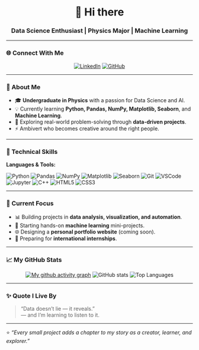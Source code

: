 

<h1 align="center">👋 Hi there </h1>
<h3 align="center">Data Science Enthusiast | Physics Major | Machine Learning </h3>

---

### 🌐 Connect With Me  

<div align="center">
  
[![LinkedIn](https://img.shields.io/badge/-LinkedIn-blue?logo=linkedin&logoColor=white)](https://www.linkedin.com/in/minturam20/)
[![GitHub](https://img.shields.io/badge/-GitHub-black?logo=github&logoColor=white)](https://github.com/minturam21)
</div>

---

### 💫 About Me  
- 🎓 **Undergraduate in Physics** with a passion for Data Science and AI.  
- 💡 Currently learning **Python, Pandas, NumPy, Matplotlib, Seaborn**, and **Machine Learning**.    
- 🔭 Exploring real-world problem-solving through **data-driven projects**.  
- ⚡ Ambivert who becomes creative around the right people.  

---

### 🧠 Technical Skills  
**Languages & Tools:**  

![Python](https://img.shields.io/badge/-Python-3776AB?logo=python&logoColor=white)
![Pandas](https://img.shields.io/badge/-Pandas-150458?logo=pandas)
![NumPy](https://img.shields.io/badge/-NumPy-013243?logo=numpy)
![Matplotlib](https://img.shields.io/badge/-Matplotlib-11557c?logo=plotly)
![Seaborn](https://img.shields.io/badge/-Seaborn-4C8CBF?logo=python)
![Git](https://img.shields.io/badge/-Git-F05032?logo=git)
![VSCode](https://img.shields.io/badge/-VSCode-007ACC?logo=visualstudiocode)
![Jupyter](https://img.shields.io/badge/-Jupyter-F37626?logo=jupyter)
![C++](https://img.shields.io/badge/-C++-00599C?logo=cplusplus)
![HTML5](https://img.shields.io/badge/-HTML5-E34F26?logo=html5)
![CSS3](https://img.shields.io/badge/-CSS3-1572B6?logo=css3)

---

### 🚀 Current Focus  
- 📊 Building projects in **data analysis, visualization, and automation**.  
- 🤖 Starting hands-on **machine learning** mini-projects.  
- 🌐 Designing a **personal portfolio website** (coming soon).  
- 🎯 Preparing for **international internships**.  

---

### 📈 My GitHub Stats  
<div align="center">
  
[![My github activity graph](https://github-readme-activity-graph.vercel.app/graph?username=minturam21&theme=merko)](https://github.com/minturam21/github-readme-activity-graph)
![GitHub stats](https://github-readme-stats.vercel.app/api?username=minturam21&show_icons=true&theme=tokyonight&hide_border=true&border_radius=12)
![Top Languages](https://github-readme-stats.vercel.app/api/top-langs/?username=minturam21&layout=compact&theme=tokyonight&hide_border=true&border_radius=12)


</div>

---

### ✨ Quote I Live By  
> “Data doesn’t lie — it reveals.”  
> — and I’m learning to listen to it.  

---

⭐ *“Every small project adds a chapter to my story as a creator, learner, and explorer.”*  
